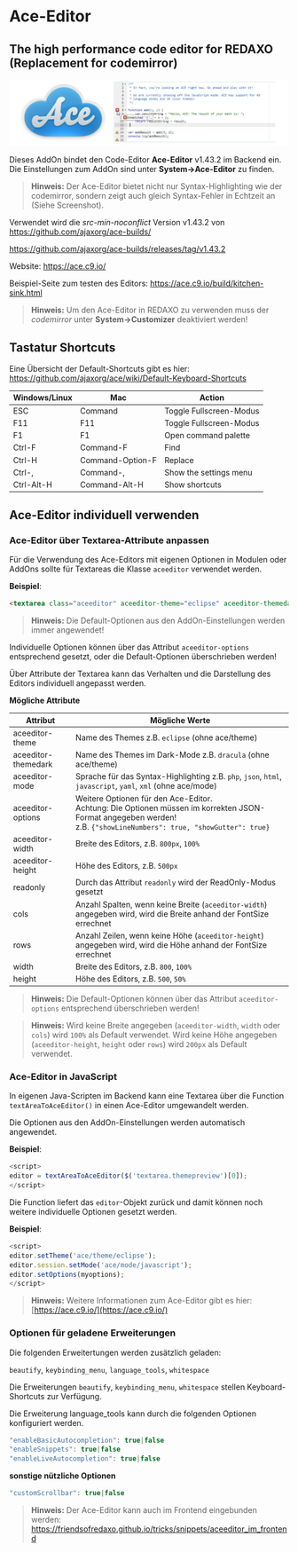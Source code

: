 # Ace-Editor

## The high performance code editor for **REDAXO** (Replacement for codemirror)

![Screenshot aceeditor](https://raw.githubusercontent.com/FriendsOfREDAXO/aceeditor/assets/aceeditor.webp "Screenshot aceeditor")

Dieses AddOn bindet den Code-Editor **Ace-Editor** v1.43.2 im Backend ein.
Die Einstellungen zum AddOn sind unter **System->Ace-Editor** zu finden.

> **Hinweis:** Der Ace-Editor bietet nicht nur Syntax-Highlighting wie der codemirror, sondern zeigt auch gleich Syntax-Fehler in Echtzeit an (Siehe Screenshot).

Verwendet wird die *src-min-noconflict* Version v1.43.2 von https://github.com/ajaxorg/ace-builds/

https://github.com/ajaxorg/ace-builds/releases/tag/v1.43.2

Website: https://ace.c9.io/

Beispiel-Seite zum testen des Editors: https://ace.c9.io/build/kitchen-sink.html

> **Hinweis:** Um den Ace-Editor in REDAXO zu verwenden muss der *codemirror* unter **System->Customizer** deaktiviert werden!

## Tastatur Shortcuts

Eine Übersicht der Default-Shortcuts gibt es hier: https://github.com/ajaxorg/ace/wiki/Default-Keyboard-Shortcuts

| Windows/Linux | Mac | Action |
|-------------- | --- |------ |
| ESC | Command | Toggle Fullscreen-Modus |
| F11 | F11 | Toggle Fullscreen-Modus |
| F1 | F1 | Open command palette |
| Ctrl-F | Command-F | Find |
| Ctrl-H | Command-Option-F | Replace |
| Ctrl-, | Command-, | Show the settings menu |
| Ctrl-Alt-H | Command-Alt-H | Show shortcuts |

## Ace-Editor individuell verwenden

### Ace-Editor über Textarea-Attribute anpassen

Für die Verwendung des Ace-Editors mit eigenen Optionen in Modulen oder AddOns sollte für Textareas die Klasse `aceeditor` verwendet werden.

**Beispiel**:

```html
<textarea class="aceeditor" aceeditor-theme="eclipse" aceeditor-themedark="dracula" aceeditor-mode="php" aceeditor-options='{"showLineNumbers": true, "showGutter": true}'></textarea>
```

> **Hinweis:** Die Default-Optionen aus den AddOn-Einstellungen werden immer angewendet!

Individuelle Optionen können über das Attribut `aceeditor-options` entsprechend gesetzt, oder die Default-Optionen überschrieben werden!

Über Attribute der Textarea kann das Verhalten und die Darstellung des Editors individuell angepasst werden.

**Mögliche Attribute**

| Attribut | Mögliche Werte |
|--------- | -------------- |
| aceeditor-theme | Name des Themes z.B. `eclipse` (ohne ace/theme) |
| aceeditor-themedark | Name des Themes im Dark-Mode z.B. `dracula` (ohne ace/theme) |
| aceeditor-mode | Sprache für das Syntax-Highlighting z.B. `php`, `json`, `html`, `javascript`, `yaml`, `xml` (ohne ace/mode) |
| aceeditor-options | Weitere Optionen für den Ace-Editor.<br>Achtung: Die Optionen müssen im korrekten JSON-Format angegeben werden!<br>z.B. `{"showLineNumbers": true, "showGutter": true}` |
| aceeditor-width | Breite des Editors, z.B. `800px`, `100%` |
| aceeditor-height | Höhe des Editors, z.B. `500px` |
| readonly | Durch das Attribut `readonly` wird der ReadOnly-Modus gesetzt |
| cols | Anzahl Spalten, wenn keine Breite (`aceeditor-width`) angegeben wird, wird die Breite anhand der FontSize errechnet |
| rows | Anzahl Zeilen, wenn keine Höhe (`aceeditor-height`) angegeben wird, wird die Höhe anhand der FontSize errechnet |
| width | Breite des Editors, z.B. `800`, `100%` |
| height | Höhe des Editors, z.B. `500`, `50%` |

> **Hinweis:** Die Default-Optionen können über das Attribut `aceeditor-options` entsprechend überschrieben werden!

> **Hinweis:** Wird keine Breite angegeben (`aceeditor-width`, `width` oder `cols`) wird `100%` als Default verwendet. Wird keine Höhe angegeben (`aceeditor-height`, `height` oder `rows`) wird `200px` als Default verwendet.

### Ace-Editor in JavaScript

In eigenen Java-Scripten im Backend kann eine Textarea über die Function `textAreaToAceEditor()` in einen Ace-Editor umgewandelt werden.

Die Optionen aus den AddOn-Einstellungen werden automatisch angewendet.

**Beispiel**:

```js
<script>
editor = textAreaToAceEditor($('textarea.themepreview')[0]);
</script>
```

Die Function liefert das `editor`-Objekt zurück und damit können noch weitere individuelle Optionen gesetzt werden.

**Beispiel**:

```js
<script>
editor.setTheme('ace/theme/eclipse');
editor.session.setMode('ace/mode/javascript');
editor.setOptions(myoptions);
</script>
```

> **Hinweis:** Weitere Informationen zum Ace-Editor gibt es hier: [https://ace.c9.io/](https://ace.c9.io/)

### Optionen für geladene Erweiterungen

Die folgenden Erweitertungen werden zusätzlich geladen:

`beautify`, `keybinding_menu`, `language_tools`, `whitespace`

Die Erweiterungen `beautify`, `keybinding_menu`, `whitespace` stellen Keyboard-Shortcuts zur Verfügung.

Die Erweiterung language_tools kann durch die folgenden Optionen konfiguriert werden.

```js
"enableBasicAutocompletion": true|false
"enableSnippets": true|false
"enableLiveAutocompletion": true|false
```

**sonstige nützliche Optionen**

```js
"customScrollbar": true|false
```

> **Hinweis:** Der Ace-Editor kann auch im Frontend eingebunden werden: https://friendsofredaxo.github.io/tricks/snippets/aceeditor_im_frontend
